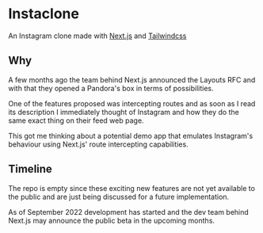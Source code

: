 # Instaclone

An Instagram clone made with [Next.js](https://github.com/vercel/next.js) and [Tailwindcss](https://github.com/tailwindlabs/tailwindcss)

## Why

A few months ago the team behind Next.js announced the Layouts RFC and with that they opened a Pandora's box in terms of possibilities.

One of the features proposed was intercepting routes and as soon as I read its description I immediately thought of Instagram and how they do the same exact thing on their feed web page.

This got me thinking about a potential demo app that emulates Instagram's behaviour using Next.js' route intercepting capabilities.

## Timeline

The repo is empty since these exciting new features are not yet available to the public and are just being discussed for a future implementation.

As of September 2022 development has started and the dev team behind Next.js may announce the public beta in the upcoming months.
